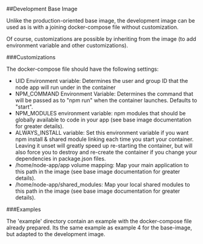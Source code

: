##Development Base Image

Unlike the production-oriented base image, the development image can be used as is with a joining docker-compose file without customization.

Of course, customizations are possible by inheriting from the image (to add environment variable and other customizations).

###Customizations

The docker-compose file should have the following settings:

- UID Environment variable: Determines the user and group ID that the node app will run under in the container
- NPM_COMMAND Environment Variable: Determines the command that will be passed as to "npm run" when the container launches. Defaults to "start".
- NPM_MODULES environment variable: npm modules that should be globally available to code in your app (see base image documentation for greater details).
- ALWAYS_INSTALL variable: Set this environment variable if you want npm install & shared module linking each time you start your container. Leaving it unset will greatly speed up re-starting the container, but will also force you to destroy and re-create the container if you change your dependencies in package.json files. 
- /home/node-app/app volume mapping: Map your main application to this path in the image (see base image documentation for greater details).
- /home/node-app/shared_modules: Map your local shared modules to this path in the image (see base image documentation for greater details).

###Examples

The 'example' directory contain an example with the docker-compose file already prepared. Its the same example as example 4 for the base-image, but adapted to the development image.


